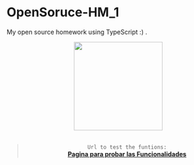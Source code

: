 # OpenSoruce-HM_1
My open source homework using TypeScript :) .

<div align="center">
<img src="https://upload.wikimedia.org/wikipedia/commons/thumb/4/4c/Typescript_logo_2020.svg/1200px-Typescript_logo_2020.svg.png" width="200" height="200" />
</div>
<br>

<center>

> ```Url to test the funtions:```  
<b>[Pagina para probar las Funcionalidades](https://ray-alessandro.github.io/OpenSource-HM_1/)</b>

</center>